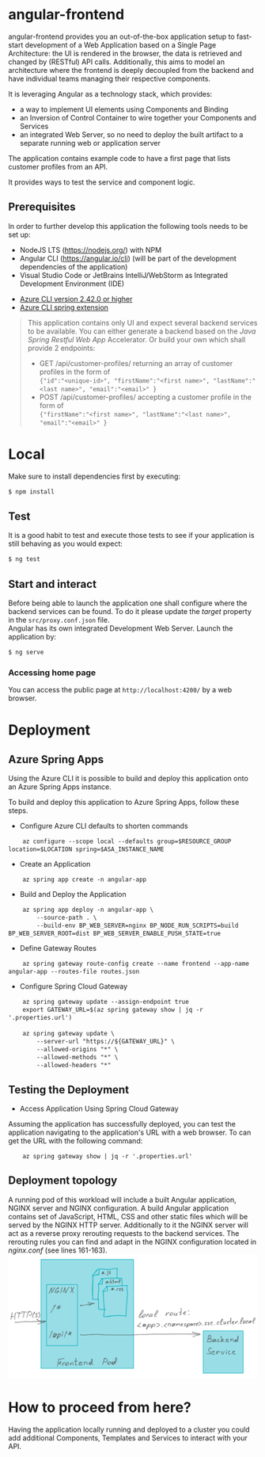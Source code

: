 # angular-frontend

angular-frontend provides you an out-of-the-box application setup to fast-start development of a Web Application based
on a Single Page Architecture: the UI is rendered in the browser, the data is retrieved and changed by (RESTful) API calls. Additionally, this aims to model an architecture where the frontend is deeply decoupled from the backend and have individual teams managing their respective components.

It is leveraging Angular as a technology stack, which provides:
- a way to implement UI elements using Components and Binding
- an Inversion of Control Container to wire together your Components and Services
- an integrated Web Server, so no need to deploy the built artifact to a separate running web or application server

The application contains example code to have a first page that lists customer profiles from an API.

It provides ways to test the service and component logic.

## Prerequisites
In order to further develop this application the following tools needs to be set up:
- NodeJS LTS (https://nodejs.org/) with NPM
- Angular CLI (https://angular.io/cli) (will be part of the development dependencies of the application)
- Visual Studio Code or JetBrains IntelliJ/WebStorm as Integrated Development Environment (IDE)
* [Azure CLI version 2.42.0 or higher](https://docs.microsoft.com/cli/azure/install-azure-cli?view=azure-cli-latest)
* [Azure CLI spring extension](https://learn.microsoft.com/en-us/cli/azure/spring)

> This application contains only UI and expect several backend services to be available. You can either generate a backend based
> on the *Java Spring Restful Web App* Accelerator. Or build your own which shall provide 2 endpoints:
> - GET /api/customer-profiles/ returning an array of customer profiles in the form of  
> ```{"id":"<unique-id>", "firstName":"<first name>", "lastName":"<last name>", "email":"<email>" }```
> - POST /api/customer-profiles/ accepting a customer profile in the form of  
> ```{"firstName":"<first name>", "lastName":"<last name>", "email":"<email>" }```

# Local
Make sure to install dependencies first by executing:
```bash
$ npm install
```

## Test
It is a good habit to test and execute those tests to see if your application is still behaving as you would expect:

```bash
$ ng test
```

## Start and interact
Before being able to launch the application one shall configure where the backend services can be found. To do it please update the *target*
property in the `src/proxy.conf.json` file.  
Angular has its own integrated Development Web Server. Launch the application by:
```bash
$ ng serve
```

### Accessing home page
You can access the public page at `http://localhost:4200/` by a web browser.

# Deployment
## Azure Spring Apps
Using the Azure CLI it is possible to build and deploy this application onto an Azure Spring Apps instance.

To build and deploy this application to Azure Spring Apps, follow these steps.

* Configure Azure CLI defaults to shorten commands

```shell
    az configure --scope local --defaults group=$RESOURCE_GROUP location=$LOCATION spring=$ASA_INSTANCE_NAME
```

* Create an Application
 
```shell
    az spring app create -n angular-app
```

* Build and Deploy the Application

```shell
    az spring app deploy -n angular-app \
        --source-path . \
        --build-env BP_WEB_SERVER=nginx BP_NODE_RUN_SCRIPTS=build BP_WEB_SERVER_ROOT=dist BP_WEB_SERVER_ENABLE_PUSH_STATE=true
```

* Define Gateway Routes

```shell
    az spring gateway route-config create --name frontend --app-name angular-app --routes-file routes.json
```

* Configure Spring Cloud Gateway

```shell
    az spring gateway update --assign-endpoint true
    export GATEWAY_URL=$(az spring gateway show | jq -r '.properties.url')
        
    az spring gateway update \
        --server-url "https://${GATEWAY_URL}" \
        --allowed-origins "*" \
        --allowed-methods "*" \
        --allowed-headers "*" 
```

## Testing the Deployment

* Access Application Using Spring Cloud Gateway

Assuming the application has successfully deployed, you can test the application navigating to the application's URL with a web browser.  To can get the URL with the following command:

```shell
    az spring gateway show | jq -r '.properties.url'
```

## Deployment topology
A running pod of this workload will include a built Angular application, NGINX server and NGINX configuration. A build Angular application 
contains set of JavaScript, HTML, CSS and other static files which will be served by the NGINX HTTP server. Additionally to it the NGINX server
will act as a reverse proxy rerouting requests to the backend services. The rerouting rules you can find and adapt in the NGINX configuration
located in *nginx.conf* (see lines 161-163).  
![Deployment Topology](DeploymentTopology.png)  
 

# How to proceed from here?
Having the application locally running and deployed to a cluster you could add additional Components, Templates and Services to interact
with your API.


